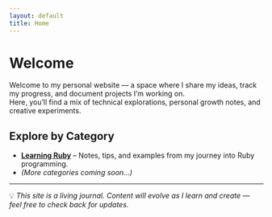 ```yaml
---
layout: default
title: Home
---
```


# Welcome

Welcome to my personal website — a space where I share my ideas, track my progress, and document projects I’m working on.  
Here, you’ll find a mix of technical explorations, personal growth notes, and creative experiments.

## Explore by Category

- **[Learning Ruby](categories/ruby)** – Notes, tips, and examples from my journey into Ruby programming.
- *(More categories coming soon…)*

---

💡 *This site is a living journal. Content will evolve as I learn and create — feel free to check back for updates.*


